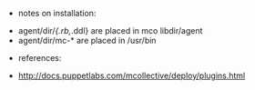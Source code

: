 * notes on installation:
 - agent/dir/*{.rb,*.ddl} are placed in mco libdir/agent
 - agent/dir/mc-* are placed in /usr/bin

* references:
 - http://docs.puppetlabs.com/mcollective/deploy/plugins.html
